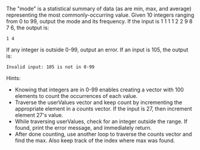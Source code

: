 The "mode" is a statistical summary of data (as are min, max, and average) representing the most commonly-occurring value. Given 10 integers ranging from 0 to 99, output the mode and its frequency. If the input is 1 1 1 1 2 2 9 8 7 6, the output is:

```
1 4
```
If any integer is outside 0-99, output an error. If an input is 105, the output is:

```
Invalid input: 105 is not in 0-99
```
Hints:
* Knowing that integers are in 0-99 enables creating a vector with 100 elements to count the occurrences of each value.
* Traverse the userValues vector and keep count by incrementing the appropriate element in a counts vector. If the input is 27, then increment element 27's value.
* While traversing userValues, check for an integer outside the range. If found, print the error message, and immediately return.
* After done counting, use another loop to traverse the counts vector and find the max. Also keep track of the index where max was found.